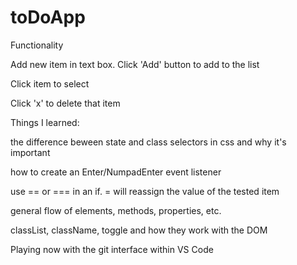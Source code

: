 # toDoApp

Functionality

Add new item in text box. Click 'Add' button to add to the list

Click item to select

Click 'x' to delete that item

Things I learned:

the difference beween state and class selectors in css and why it's important

how to create an Enter/NumpadEnter event listener 

use == or === in an if. = will reassign the value of the tested item

general flow of elements, methods, properties, etc.

classList, className, toggle and how they work with the DOM

Playing now with the git interface within VS Code



